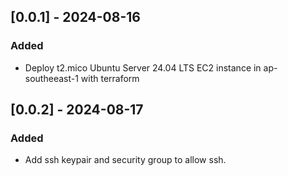 ## [0.0.1] - 2024-08-16

### Added
- Deploy t2.mico Ubuntu Server 24.04 LTS EC2 instance in ap-southeeast-1 with terraform
  
## [0.0.2] - 2024-08-17

### Added
- Add ssh keypair and security group to allow ssh.